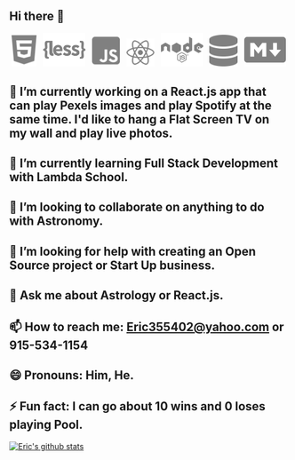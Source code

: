 ## Hi there 👋

$~$<img src="html5-brands.svg" width=9%  >
$~~$<img src="less-brands.svg" width=15% >
$~~$<img src="js-square-brands.svg" width=10% >
$~~$<img src="react-brands.svg" width=10% >
$~~$<img src="node-brands.svg" width=15% >
$~~$<img src="database-solid.svg" width=10% >
$~~$<img src="markdown-brands.svg" width=15% >

## 🔭 I’m currently working on a React.js app that can play Pexels images and play Spotify at the same time. I'd like to hang a Flat Screen TV on my wall and play live photos. 

## 🌱 I’m currently learning Full Stack Development with Lambda School.

## 👯 I’m looking to collaborate on anything to do with Astronomy.

## 🤔 I’m looking for help with creating an Open Source project or Start Up business.

## 💬 Ask me about Astrology or React.js.

## 📫 How to reach me: Eric355402@yahoo.com or 915-534-1154

## 😄 Pronouns: Him, He.

## ⚡ Fun fact: I can go about 10 wins and 0 loses playing Pool.

[![Eric's github stats](https://github-readme-stats.vercel.app/api?username=eric-santos)](https://github.com/anuraghazra/github-readme-stats)

<!--
**eric-santos/eric-santos** is a ✨ _special_ ✨ repository because its `README.md` (this file) appears on your GitHub profile.
